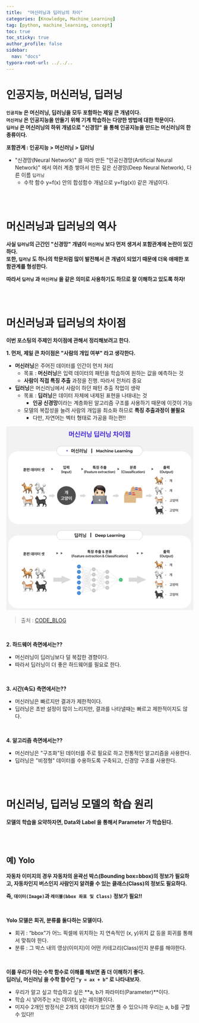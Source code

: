 ```yaml
---
title:  "머신러닝과 딥러닝의 차이"
categories: [Knowledge, Machine_Learning]
tag: [python, machine_learning, concept]
toc: true
toc_sticky: true
author_profile: false
sidebar:
  nav: "docs"
typora-root-url: ../../..
---
```




# 인공지능, 머신러닝, 딥러닝

**`인공지능` 은 머신러닝, 딥러닝을 모두 포함하는 제일 큰 개념이다.**  
**`머신러닝` 은 인공지능을 만들기 위해 기계 학습하는 다양한 방법에 대한 학문이다.**  
**`딥러닝` 은 머신러닝의 하위 개념으로 "신경망" 을 통해 인공지능을 만드는 머신러닝의 한 종류이다.**

**포함관계 : 인공지능 > 머신러닝 > 딥러닝**

* "신경망(Neural Network)" 을 따라 만든 "인공신경망(Artificial Neural Network)" 에서 여러 계층 쌓아서 만든 깊은 신경망(Deep Neural Network), 다른 이름 `딥러닝`
  * 수학 함수 y=f(x) 안의 합성함수 개념으로 y=f(g(x)) 같은 개념이다.

<br><br>

# 머신러닝과 딥러닝의 역사

**사실 `딥러닝`의 근간인 "신경망" 개념이 `머신러닝` 보다 먼저 생겨서 포함관계에 논란이 있긴하다.  
또한, `딥러닝` 도 하나의 학문처럼 많이 발전해서 큰 개념이 되었기 때문에 더욱 애매한 포함관계를 형성한다.**

**따라서 `딥러닝` 과 `머신러닝` 을 같은 의미로 사용하기도 하므로 잘 이해하고 있도록 하자!**

<br><br>

# 머신러닝과 딥러닝의 차이점

**이번 포스팅의 주제인 차이점에 관해서 정리해보려고 한다.**

**1. 먼저, 제일 큰 차이점은 "사람의 개입 여부" 라고 생각한다.**

* **머신러닝**은 주어진 데이터를 인간이 먼저 처리
  * 목표 : **머신러닝**은 입력 데이터의 패턴을 학습하여 원하는 값을 예측하는 것
  * **사람이 직접 특징 추출** 과정을 진행. 따라서 전처리 중요
* **딥러닝**은 머신러닝에서 사람이 하던 패턴 추출 작업이 생략
  * 목표 : **딥러닝**은 데이터 자체에 내제된 표현을 나태내는 것
    * **인공 신경망**이라는 계층화된 알고리즘 구조를 사용하기 때문에 이것이 가능
  * 모델의 복잡성을 늘려 사람의 개입을 최소화 하므로 **특징 추출과정이 불필요**
    * 다만, 자연어는 벡터 형태로 가공을 하는편!!

<img src="\images\2020-08-17 머신러닝과 딥러닝의 차이\image-20230418174601048.png" alt="image-20230418174601048"  />

> 출처 : [CODE_BLOG](https://www.codestates.com/blog/content/%EB%A8%B8%EC%8B%A0%EB%9F%AC%EB%8B%9D-%EB%94%A5%EB%9F%AC%EB%8B%9D%EA%B0%9C%EB%85%90)

<br>

**2. 하드웨어 측면에서는??**

* 머신러닝이 딥러닝보다 덜 복잡한 경향이다.
* 따라서 딥러닝이 더 좋은 하드웨어를 필요로 한다.

<br>

**3. 시간(속도) 측면에서는??**

* 머신러닝은 빠르지만 결과가 제한적이다.
* 딥러닝은 초반 설정이 많이 느리지만, 결과를 나타낼때는 빠르고 제한적이지도 않다.

<br>

**4. 알고리즘 측면에서는??**

* 머신러닝은 "구조화"된 데이터를 주로 필요로 하고 전통적인 알고리즘을 사용한다.
* 딥러닝은 "비정형" 데이터를 수용하도록 구축되고, 신경망 구조를 사용한다.

<br><br>

# 머신러닝, 딥러닝 모델의 학습 원리

**모델의 학습을 요약하자면, Data와 Label 을 통해서 Parameter 가 학습된다.**

<br><br>

## 예) Yolo

**자동차 이미지의 경우 자동차의 윤곽선 박스(Bounding box=bbox)의 정보가 필요하고, 자동차인지 버스인지 사람인지 알려줄 수 있는 클래스(Class)의 정보도 필요하다.**

**즉, `데이터(Image)`과 `레이블(bbox 좌표 및 Class)` 정보가 필요!!**

<br>

**Yolo 모델은 회귀, 분류를 둘다하는 모델이다.**

* 회귀 : “bbox”가 어느 픽셀에 위치하는 지 연속적인 (x, y)위치 값 등을 회귀를 통해서 맞춰야 한다.
* 분류 : 그 박스 내의 영상(이미지)이 어떤 카테고리(Class)인지 분류를 해야한다.

<br>

**이를 우리가 아는 수학 함수로 이해를 해보면 좀 더 이해하기 좋다.**  
**딥러닝, 머신러닝 을 수학 함수인 `“y = ax + b”` 로 나타내보자.**

* 우리가 알고 싶고 학습하고 싶은 **a, b가 파라미터(Parameter)**이다.
* 학습 시 넣어주는 x는 데이터, y는 레이블이다.
* 미지수 2개인 방정식은 2개의 데이터가 있으면 풀 수 있으니까 우리는 a, b를 구할 수 있다!!
